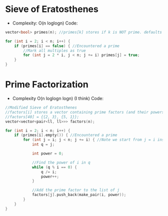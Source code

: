 # Sieve of Eratosthenes
* Complexity: O(n loglogn)
Code:
```c++
vector<bool> primes(n); //primes[k] stores if k is NOT prime. defaults to false

for (int i = 2; i < n; i++) {
	if (primes[i] == false) { //Encountered a prime
		//Mark all multiples as true
		for (int j = 2 * i, j < n; j += i) primes[j] = true;
	}
}
```

# Prime Factorization
* Complexity O(n loglogn logn) (I think)
Code:
```c++
//Modified Sieve of Eratosthenes
//factors[i] stores a vector containing prime factors (and their powers) of i.
//factors[40] = {{2, 3}, {5, 1}};
vector<vector<pair<ll, ll>>> factors(n); 

for (int i = 2; i < n; i++) {
	if (primes[i].empty()) { //Encountered a prime
		for (int j = i; j < n; j += i) { //Note we start from j = i instead of j = 2i
			int q = j;

			int power = 0;

			//Find the power of i in q
			while (q % i == 0) {
				q /= i;
				power++;
			}

			//Add the prime factor to the list of j
			factors[j].push_back(make_pair(i, power));
		} 
	}
}

```

